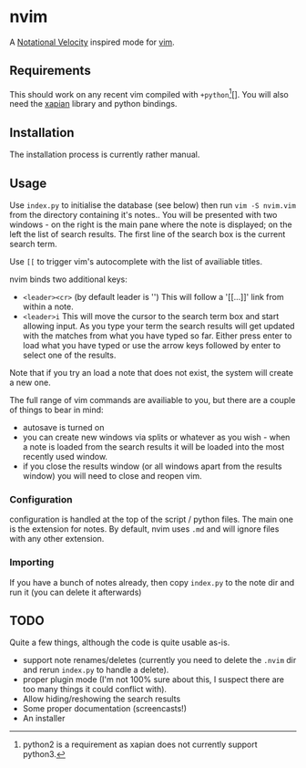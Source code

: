 # nvim

A [Notational Velocity][nv] inspired mode for [vim][]. 


## Requirements
This should work on any recent vim compiled with `+python`[^1][]. You will also need the [xapian][] library and python bindings.

## Installation
The installation process is currently rather manual. 

## Usage
Use `index.py` to initialise the database (see below) then run `vim -S nvim.vim` from the directory containing it's notes.. You will be presented with two windows - on the right is the main pane where the note is displayed; on the left the list of search results.
The first line of the search box is the current search term.

Use `[[` to trigger vim's autocomplete with the list of availiable titles.

nvim binds two additional keys:

* `<leader><cr>` (by default leader is '\') This will follow a '[[...]]' link from within a note.
* `<leader>i` This will move the cursor to the search term box and start allowing input. 
  As you type your term the search results will get updated with the matches from what you have typed so far.
  Either press enter to load what you have typed or use the arrow keys followed by enter to select one of the results.

Note that if you try an load a note that does not exist, the system will create a new one.

The full range of vim commands are availiable to you, but there are a couple of things to bear in mind:

* autosave is turned on
* you can create new windows via splits or whatever as you wish - when a note is loaded from the search results it will be loaded into the most recently used window.
* if you close the results window (or all windows apart from the results window) you will need to close and reopen vim.

### Configuration
configuration is handled at the top of the script / python files. The main one is the extension for notes. By default, nvim uses `.md` and will ignore files with any other extension.

### Importing
If you have a bunch of notes already, then copy `index.py` to the note dir and run it (you can delete it afterwards)

## TODO
Quite a few things, although the code is quite usable as-is.

* support note renames/deletes (currently you need to delete the `.nvim` dir and rerun `index.py` to handle a delete).
* proper plugin mode (I'm not 100% sure about this, I suspect there are too many things it could conflict with).
* Allow hiding/reshowing the search results
* Some proper documentation (screencasts!)
* An installer

 [nv]: http://www.notational.net
 [vim]: http://www.vim.org
 [xapian]: http://xapian.org

 [^1]: python2 is a requirement as xapian does not currently support python3.
